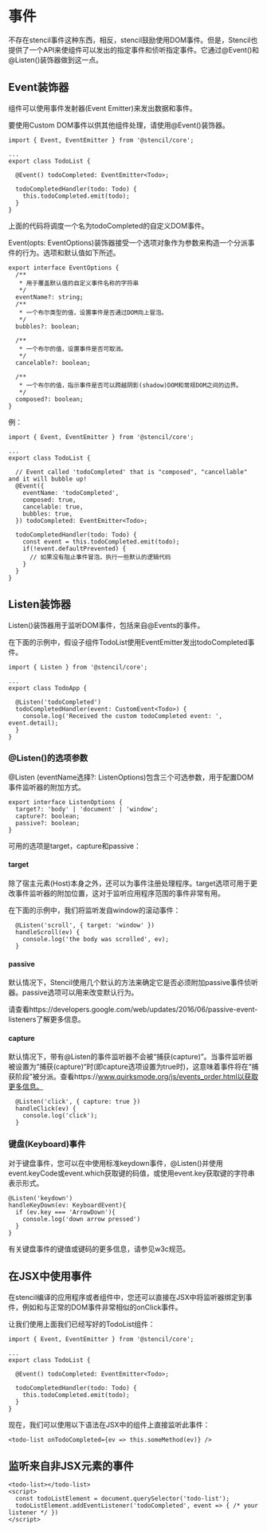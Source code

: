 # 事件

不存在stencil事件这种东西，相反，stencil鼓励使用DOM事件。但是，Stencil也提供了一个API来使组件可以发出的指定事件和侦听指定事件。它通过@Event()和@Listen()装饰器做到这一点。

## Event装饰器

组件可以使用事件发射器(Event Emitter)来发出数据和事件。

要使用Custom DOM事件以供其他组件处理，请使用@Event()装饰器。

```
import { Event, EventEmitter } from '@stencil/core';

...
export class TodoList {

  @Event() todoCompleted: EventEmitter<Todo>;

  todoCompletedHandler(todo: Todo) {
    this.todoCompleted.emit(todo);
  }
}
```

上面的代码将调度一个名为todoCompleted的自定义DOM事件。

Event(opts: EventOptions)装饰器接受一个选项对象作为参数来构造一个分派事件的行为。选项和默认值如下所述。

```
export interface EventOptions {
  /**
   * 用于覆盖默认值的自定义事件名称的字符串
   */
  eventName?: string;
  /**
   * 一个布尔类型的值，设置事件是否通过DOM向上冒泡。
   */
  bubbles?: boolean;

  /**
   * 一个布尔的值，设置事件是否可取消。
   */
  cancelable?: boolean;

  /**
   * 一个布尔的值，指示事件是否可以跨越阴影(shadow)DOM和常规DOM之间的边界。
   */
  composed?: boolean;
}
```

例：

```
import { Event, EventEmitter } from '@stencil/core';

...
export class TodoList {

  // Event called 'todoCompleted' that is "composed", "cancellable" and it will bubble up!
  @Event({
    eventName: 'todoCompleted',
    composed: true,
    cancelable: true,
    bubbles: true,
  }) todoCompleted: EventEmitter<Todo>;

  todoCompletedHandler(todo: Todo) {
    const event = this.todoCompleted.emit(todo);
    if(!event.defaultPrevented) {
      // 如果没有阻止事件冒泡，执行一些默认的逻辑代码
    }
  }
}
```

## Listen装饰器

Listen()装饰器用于监听DOM事件，包括来自@Events的事件。

在下面的示例中，假设子组件TodoList使用EventEmitter发出todoCompleted事件。

```
import { Listen } from '@stencil/core';

...
export class TodoApp {

  @Listen('todoCompleted')
  todoCompletedHandler(event: CustomEvent<Todo>) {
    console.log('Received the custom todoCompleted event: ', event.detail);
  }
}
```

### @Listen()的选项参数

@Listen (eventName选择?: ListenOptions)包含三个可选参数，用于配置DOM事件监听器的附加方式。

```
export interface ListenOptions {
  target?: 'body' | 'document' | 'window';
  capture?: boolean;
  passive?: boolean;
}
```

可用的选项是target，capture和passive：

#### target

除了宿主元素(Host)本身之外，还可以为事件注册处理程序。target选项可用于更改事件监听器的附加位置，这对于监听应用程序范围的事件非常有用。

在下面的示例中，我们将监听发自window的滚动事件：

```
  @Listen('scroll', { target: 'window' })
  handleScroll(ev) {
    console.log('the body was scrolled', ev);
  }

```

#### passive

默认情况下，Stencil使用几个默认的方法来确定它是否必须附加passive事件侦听器。passive选项可以用来改变默认行为。

请查看https://developers.google.com/web/updates/2016/06/passive-event-listeners了解更多信息。

#### capture

默认情况下，带有@Listen的事件监听器不会被“捕获(capture)”。当事件监听器被设置为“捕获(capture)“时(即capture选项设置为true时)，这意味着事件将在“捕获阶段”被分派。查看https://www.quirksmode.org/js/events_order.html以获取更多信息。

```
  @Listen('click', { capture: true })
  handleClick(ev) {
    console.log('click');
  }
```

### 键盘(Keyboard)事件

对于键盘事件，您可以在中使用标准keydown事件，@Listen()并使用event.keyCode或event.which获取键的码值，或使用event.key获取键的字符串表示形式。

```
@Listen('keydown')
handleKeyDown(ev: KeyboardEvent){
  if (ev.key === 'ArrowDown'){
    console.log('down arrow pressed')
  }
}
```

有关键盘事件的键值或键码的更多信息，请参见w3c规范。

## 在JSX中使用事件

在stencil编译的应用程序或者组件中，您还可以直接在JSX中将监听器绑定到事件，例如和与正常的DOM事件非常相似的onClick事件。

让我们使用上面我们已经写好的TodoList组件：

```
import { Event, EventEmitter } from '@stencil/core';

...
export class TodoList {

  @Event() todoCompleted: EventEmitter<Todo>;

  todoCompletedHandler(todo: Todo) {
    this.todoCompleted.emit(todo);
  }
}
```

现在，我们可以使用以下语法在JSX中的组件上直接监听此事件：

```
<todo-list onTodoCompleted={ev => this.someMethod(ev)} />
```

## 监听来自非JSX元素的事件

```
<todo-list></todo-list>
<script>
  const todoListElement = document.querySelector('todo-list');
  todoListElement.addEventListener('todoCompleted', event => { /* your listener */ })
</script>
```